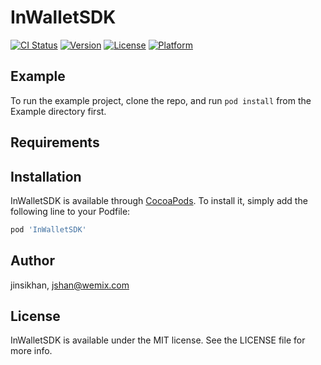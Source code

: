 # InWalletSDK

[![CI Status](https://img.shields.io/travis/jinsikhan/InWalletSDK.svg?style=flat)](https://travis-ci.org/jinsikhan/InWalletSDK)
[![Version](https://img.shields.io/cocoapods/v/InWalletSDK.svg?style=flat)](https://cocoapods.org/pods/InWalletSDK)
[![License](https://img.shields.io/cocoapods/l/InWalletSDK.svg?style=flat)](https://cocoapods.org/pods/InWalletSDK)
[![Platform](https://img.shields.io/cocoapods/p/InWalletSDK.svg?style=flat)](https://cocoapods.org/pods/InWalletSDK)

## Example

To run the example project, clone the repo, and run `pod install` from the Example directory first.

## Requirements

## Installation

InWalletSDK is available through [CocoaPods](https://cocoapods.org). To install
it, simply add the following line to your Podfile:

```ruby
pod 'InWalletSDK'
```

## Author

jinsikhan, jshan@wemix.com

## License

InWalletSDK is available under the MIT license. See the LICENSE file for more info.
